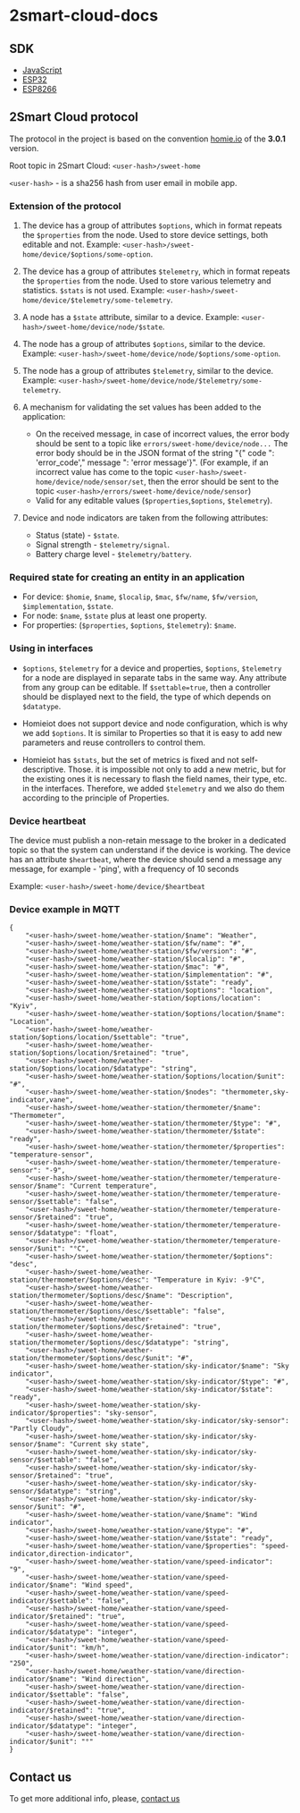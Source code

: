 # 2smart-cloud-docs

## SDK
- [JavaScript](https://github.com/2SmartCloud/homie-sdk)
- [ESP32](https://github.com/2SmartCloud/2smart-cloud-esp32-boilerplate)
- [ESP8266](https://github.com/2SmartCloud/2smart-cloud-esp8266-boilerplate)

## 2Smart Cloud protocol
The protocol in the project is based on the convention [homie.io](https://homieiot.github.io/specification/spec-core-v3_0_1/) of the **3.0.1** version.

Root topic in 2Smart Cloud: `<user-hash>/sweet-home`

`<user-hash>` - is a sha256 hash from user email in mobile app.

### Extension of the protocol

1.  The device has a group of attributes `$options`, which in format repeats the `$properties` from the node. Used to store device settings, both editable and not. Example: `<user-hash>/sweet-home/device/$options/some-option`.
2.  The device has a group of attributes `$telemetry`, which in format repeats the `$properties` from the node. Used to store various telemetry and statistics. `$stats` is not used. Example: `<user-hash>/sweet-home/device/$telemetry/some-telemetry`.
3.  A node has a `$state` attribute, similar to a device. Example: `<user-hash>/sweet-home/device/node/$state`.
4.  The node has a group of attributes `$options`, similar to the device. Example: `<user-hash>/sweet-home/device/node/$options/some-option`.
5.  The node has a group of attributes `$telemetry`, similar to the device. Example: `<user-hash>/sweet-home/device/node/$telemetry/some-telemetry`.
6.  A mechanism for validating the set values has been added to the application:
    *  On the received message, in case of incorrect values, the error body should be sent to a topic like `errors/sweet-home/device/node...` The error body should be in the JSON format of the string "{" code ": 'error_code'," message ": 'error message'}". (For example, if an incorrect value has come to the topic `<user-hash>/sweet-home/device/node/sensor/set`, then the error should be sent to the topic `<user-hash>/errors/sweet-home/device/node/sensor`)
     *  Valid for any editable values (`$properties`,`$options`, `$telemetry`).

7.  Device and node indicators are taken from the following attributes:
     *  Status (state) - `$state`.
     *  Signal strength - `$telemetry/signal`.
     *  Battery charge level - `$telemetry/battery`.


### Required state for creating an entity in an application

* For device: `$homie`, `$name`, `$localip`, `$mac`, `$fw/name`, `$fw/version`, `$implementation`, `$state`.
* For node: `$name`, `$state` plus at least one property.
* For properties: (`$properties`, `$options`, `$telemetry`): `$name`.


### Using in interfaces

*  `$options`, `$telemetry` for a device and properties, `$options`, `$telemetry` for a node are displayed in separate tabs in the same way. Any attribute from any group can be editable. If `$settable=true`, then a controller should be displayed next to the field, the type of which depends on `$datatype`.

*  Homieiot does not support device and node configuration, which is why we add `$options`. It is similar to Properties so that it is easy to add new parameters and reuse controllers to control them.

*  Homieiot has `$stats`, but the set of metrics is fixed and not self-descriptive. Those. it is impossible not only to add a new metric, but for the existing ones it is necessary to flash the field names, their type, etc. in the interfaces. Therefore, we added `$telemetry` and we also do them according to the principle of Properties.


### Device heartbeat 

The device must publish a non-retain message to the broker in a dedicated topic so that the system can understand if the device is working.
The device has an attribute `$heartbeat`, where the device should send a message any message, for example - 'ping', with a frequency of 10 seconds

Example: `<user-hash>/sweet-home/device/$heartbeat`


### Device example in MQTT

```
{
    "<user-hash>/sweet-home/weather-station/$name": "Weather",
    "<user-hash>/sweet-home/weather-station/$fw/name": "#",
    "<user-hash>/sweet-home/weather-station/$fw/version": "#",
    "<user-hash>/sweet-home/weather-station/$localip": "#",
    "<user-hash>/sweet-home/weather-station/$mac": "#",
    "<user-hash>/sweet-home/weather-station/$implementation": "#",
    "<user-hash>/sweet-home/weather-station/$state": "ready",
    "<user-hash>/sweet-home/weather-station/$options": "location",
    "<user-hash>/sweet-home/weather-station/$options/location": "Kyiv",
    "<user-hash>/sweet-home/weather-station/$options/location/$name": "Location",
    "<user-hash>/sweet-home/weather-station/$options/location/$settable": "true",
    "<user-hash>/sweet-home/weather-station/$options/location/$retained": "true",
    "<user-hash>/sweet-home/weather-station/$options/location/$datatype": "string",
    "<user-hash>/sweet-home/weather-station/$options/location/$unit": "#",
    "<user-hash>/sweet-home/weather-station/$nodes": "thermometer,sky-indicator,vane",
    "<user-hash>/sweet-home/weather-station/thermometer/$name": "Thermometer",
    "<user-hash>/sweet-home/weather-station/thermometer/$type": "#",
    "<user-hash>/sweet-home/weather-station/thermometer/$state": "ready",
    "<user-hash>/sweet-home/weather-station/thermometer/$properties": "temperature-sensor",
    "<user-hash>/sweet-home/weather-station/thermometer/temperature-sensor": "-9",
    "<user-hash>/sweet-home/weather-station/thermometer/temperature-sensor/$name": "Current temperature",
    "<user-hash>/sweet-home/weather-station/thermometer/temperature-sensor/$settable": "false",
    "<user-hash>/sweet-home/weather-station/thermometer/temperature-sensor/$retained": "true",
    "<user-hash>/sweet-home/weather-station/thermometer/temperature-sensor/$datatype": "float",
    "<user-hash>/sweet-home/weather-station/thermometer/temperature-sensor/$unit": "°C",
    "<user-hash>/sweet-home/weather-station/thermometer/$options": "desc",
    "<user-hash>/sweet-home/weather-station/thermometer/$options/desc": "Temperature in Kyiv: -9°C",
    "<user-hash>/sweet-home/weather-station/thermometer/$options/desc/$name": "Description",
    "<user-hash>/sweet-home/weather-station/thermometer/$options/desc/$settable": "false",
    "<user-hash>/sweet-home/weather-station/thermometer/$options/desc/$retained": "true",
    "<user-hash>/sweet-home/weather-station/thermometer/$options/desc/$datatype": "string",
    "<user-hash>/sweet-home/weather-station/thermometer/$options/desc/$unit": "#",
    "<user-hash>/sweet-home/weather-station/sky-indicator/$name": "Sky indicator",
    "<user-hash>/sweet-home/weather-station/sky-indicator/$type": "#",
    "<user-hash>/sweet-home/weather-station/sky-indicator/$state": "ready",
    "<user-hash>/sweet-home/weather-station/sky-indicator/$properties": "sky-sensor",
    "<user-hash>/sweet-home/weather-station/sky-indicator/sky-sensor": "Partly Cloudy",
    "<user-hash>/sweet-home/weather-station/sky-indicator/sky-sensor/$name": "Current sky state",
    "<user-hash>/sweet-home/weather-station/sky-indicator/sky-sensor/$settable": "false",
    "<user-hash>/sweet-home/weather-station/sky-indicator/sky-sensor/$retained": "true",
    "<user-hash>/sweet-home/weather-station/sky-indicator/sky-sensor/$datatype": "string",
    "<user-hash>/sweet-home/weather-station/sky-indicator/sky-sensor/$unit": "#",
    "<user-hash>/sweet-home/weather-station/vane/$name": "Wind indicator",
    "<user-hash>/sweet-home/weather-station/vane/$type": "#",
    "<user-hash>/sweet-home/weather-station/vane/$state": "ready",
    "<user-hash>/sweet-home/weather-station/vane/$properties": "speed-indicator,direction-indicator",
    "<user-hash>/sweet-home/weather-station/vane/speed-indicator": "9",
    "<user-hash>/sweet-home/weather-station/vane/speed-indicator/$name": "Wind speed",
    "<user-hash>/sweet-home/weather-station/vane/speed-indicator/$settable": "false",
    "<user-hash>/sweet-home/weather-station/vane/speed-indicator/$retained": "true",
    "<user-hash>/sweet-home/weather-station/vane/speed-indicator/$datatype": "integer",
    "<user-hash>/sweet-home/weather-station/vane/speed-indicator/$unit": "km/h",
    "<user-hash>/sweet-home/weather-station/vane/direction-indicator": "250",
    "<user-hash>/sweet-home/weather-station/vane/direction-indicator/$name": "Wind direction",
    "<user-hash>/sweet-home/weather-station/vane/direction-indicator/$settable": "false",
    "<user-hash>/sweet-home/weather-station/vane/direction-indicator/$retained": "true",
    "<user-hash>/sweet-home/weather-station/vane/direction-indicator/$datatype": "integer",
    "<user-hash>/sweet-home/weather-station/vane/direction-indicator/$unit": "°"
}
```

## Contact us
To get more additional info, please, [contact us](https://2smart.com/business)